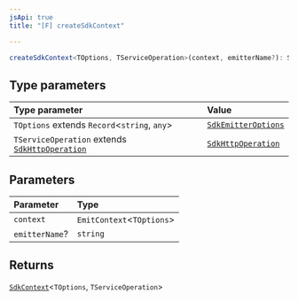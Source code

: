 ```yaml
---
jsApi: true
title: "[F] createSdkContext"

---
```

```ts
createSdkContext<TOptions, TServiceOperation>(context, emitterName?): SdkContext<TOptions, TServiceOperation>
```

## Type parameters

| Type parameter | Value |
| :------ | :------ |
| `TOptions` extends `Record`<`string`, `any`\> | [`SdkEmitterOptions`](../interfaces/SdkEmitterOptions.md) |
| `TServiceOperation` extends [`SdkHttpOperation`](../interfaces/SdkHttpOperation.md) | [`SdkHttpOperation`](../interfaces/SdkHttpOperation.md) |

## Parameters

| Parameter | Type |
| :------ | :------ |
| `context` | `EmitContext`<`TOptions`\> |
| `emitterName`? | `string` |

## Returns

[`SdkContext`](../interfaces/SdkContext.md)<`TOptions`, `TServiceOperation`\>
